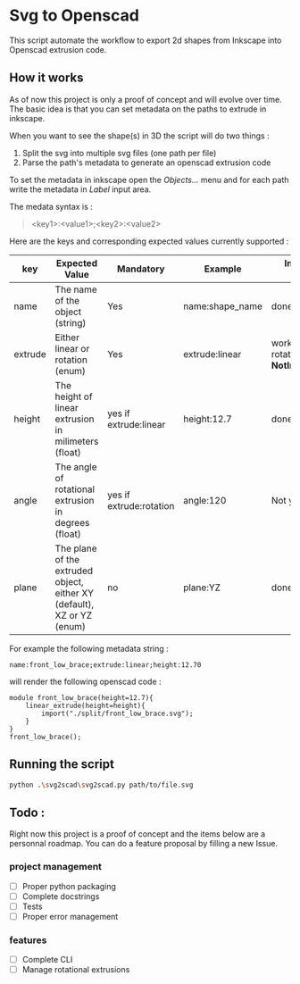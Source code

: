 # Svg to Openscad

This script automate the workflow to export 2d shapes from Inkscape into Openscad extrusion code.

## How it works
As of now this project is only a proof of concept and will evolve over time. The basic idea is that you can set metadata on the paths to extrude in inkscape.

When you want to see the shape(s) in 3D the script will do two things : 
1. Split the svg into multiple svg files (one path per file)
2. Parse the path's metadata to generate an openscad extrusion code

To set the metadata in inkscape open the *Objects...* menu and for each path write the metadata in *Label* input area.

The medata syntax is : 

>\<key1\>:\<value1\>;\<key2\>:\<value2\>

Here are the keys and corresponding expected values currently supported : 


|key|Expected Value|Mandatory|Example|Implementation Status|
|---|--------------|---------|-------|---------------------|
|name|The name of the object (string)|Yes|name:shape_name|done|
|extrude|Either linear or rotation (enum)|Yes|extrude:linear|works for linear, rotation throws a **NotImplementedError**|
|height|The height of linear extrusion in milimeters (float)|yes if extrude:linear|height:12.7|done|
|angle|The angle of rotational extrusion in degrees (float)|yes if extrude:rotation|angle:120|Not yet implemented|
|plane|The plane of the extruded object, either XY (default), XZ or YZ (enum)|no|plane:YZ|done


For example the following metadata string : 


```
name:front_low_brace;extrude:linear;height:12.70
```


will render the following openscad code : 


```scad
module front_low_brace(height=12.7){
	linear_extrude(height=height){
		import("./split/front_low_brace.svg");
	}
}
front_low_brace();
```

## Running the script
```sh
python .\svg2scad\svg2scad.py path/to/file.svg
```

## Todo : 
Right now this project is a proof of concept and the items below are a personnal roadmap. You can do a feature proposal by filling a new Issue.
### project management
- [ ] Proper python packaging
- [ ] Complete docstrings
- [ ] Tests
- [ ] Proper error management

### features
- [ ] Complete CLI
- [ ] Manage rotational extrusions